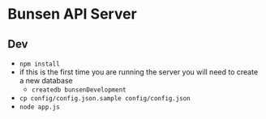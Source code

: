 Bunsen API Server
==========

## Dev
* `npm install`
* if this is the first time you are running the server you will need to create a new database
  - `createdb bunsenDevelopment`
* `cp config/config.json.sample config/config.json`
* `node app.js`
